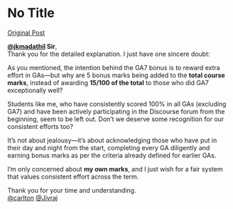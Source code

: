 # No Title

[Original Post](https://discourse.onlinedegree.iitm.ac.in/t/172246/38)

<p><strong><a class="mention" href="/u/jkmadathil">@jkmadathil</a> Sir</strong>,<br>
Thank you for the detailed explanation. I just have one sincere doubt:</p>
<p>As you mentioned, the intention behind the GA7 bonus is to reward extra effort in GAs—but why are 5 bonus marks being added to the <strong>total course marks</strong>, instead of awarding <strong>15/100 of the total</strong> to those who did GA7 exceptionally well?</p>
<p>Students like me, who have consistently scored 100% in all GAs (excluding GA7) and have been actively participating in the Discourse forum from the beginning, seem to be left out. Don’t we deserve some recognition for our consistent efforts too?</p>
<p>It’s not about jealousy—it’s about acknowledging those who have put in their day and night from the start, completing every GA diligently and earning bonus marks as per the criteria already defined for earlier GAs.</p>
<p>I’m only concerned about <strong>my own marks</strong>, and I just wish for a fair system that values consistent effort across the term.</p>
<p>Thank you for your time and understanding.<br>
<a class="mention" href="/u/carlton">@carlton</a> <a class="mention" href="/u/jivraj">@Jivraj</a></p>